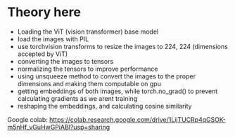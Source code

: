 # Theory here
- Loading the ViT (vision transformer) base model
- load the images with PIL
- use torchvision transforms to resize the images to 224, 224 (dimensions accepted by ViT)
- converting the images to tensors
- normalizing the tensors to improve performance
- using unsqueeze method to convert the images to the proper dimensions and making them computable on gpu
- getting embeddings of both images, while torch.no_grad() to prevent calculating gradients as we arent training
- reshaping the embeddings, and calculating cosine similarity

Google colab: https://colab.research.google.com/drive/1LijTUCRp4qGSOK-m5nHf_vGuHwGPiABl?usp=sharing